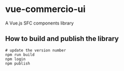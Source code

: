 # vue-commercio-ui
A Vue.js SFC components library

## How to build and publish the library

    # update the version number
    npm run build
    npm login
    npm publish
